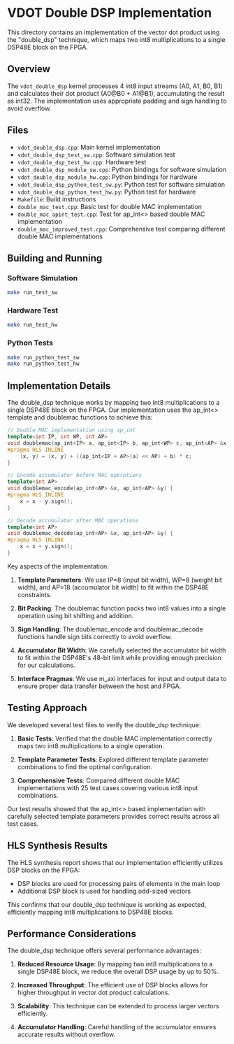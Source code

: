 # VDOT Double DSP Implementation

This directory contains an implementation of the vector dot product using the "double_dsp" technique, which maps two int8 multiplications to a single DSP48E block on the FPGA.

## Overview

The `vdot_double_dsp` kernel processes 4 int8 input streams (A0, A1, B0, B1) and calculates their dot product (A0@B0 + A1@B1), accumulating the result as int32. The implementation uses appropriate padding and sign handling to avoid overflow.

## Files

- `vdot_double_dsp.cpp`: Main kernel implementation
- `vdot_double_dsp_test_sw.cpp`: Software simulation test
- `vdot_double_dsp_test_hw.cpp`: Hardware test
- `vdot_double_dsp_module_sw.cpp`: Python bindings for software simulation
- `vdot_double_dsp_module_hw.cpp`: Python bindings for hardware
- `vdot_double_dsp_python_test_sw.py`: Python test for software simulation
- `vdot_double_dsp_python_test_hw.py`: Python test for hardware
- `Makefile`: Build instructions
- `double_mac_test.cpp`: Basic test for double MAC implementation
- `double_mac_apint_test.cpp`: Test for ap_int<> based double MAC implementation
- `double_mac_improved_test.cpp`: Comprehensive test comparing different double MAC implementations

## Building and Running

### Software Simulation

```bash
make run_test_sw
```

### Hardware Test

```bash
make run_test_hw
```

### Python Tests

```bash
make run_python_test_sw
make run_python_test_hw
```

## Implementation Details

The double_dsp technique works by mapping two int8 multiplications to a single DSP48E block on the FPGA. Our implementation uses the ap_int<> template and doublemac functions to achieve this:

```cpp
// Double MAC implementation using ap_int
template<int IP, int WP, int AP>
void doublemac(ap_int<IP> a, ap_int<IP> b, ap_int<WP> c, ap_int<AP> &x, ap_int<AP> &y) {
#pragma HLS INLINE
    (x, y) = (x, y) + ((ap_int<IP + AP>(a) << AP) + b) * c;
}

// Encode accumulator before MAC operations
template<int AP>
void doublemac_encode(ap_int<AP> &x, ap_int<AP> &y) {
#pragma HLS INLINE
    x = x - y.sign();
}

// Decode accumulator after MAC operations
template<int AP>
void doublemac_decode(ap_int<AP> &x, ap_int<AP> &y) {
#pragma HLS INLINE
    x = x + y.sign();
}
```

Key aspects of the implementation:

1. **Template Parameters**: We use IP=8 (input bit width), WP=8 (weight bit width), and AP=18 (accumulator bit width) to fit within the DSP48E constraints.

2. **Bit Packing**: The doublemac function packs two int8 values into a single operation using bit shifting and addition.

3. **Sign Handling**: The doublemac_encode and doublemac_decode functions handle sign bits correctly to avoid overflow.

4. **Accumulator Bit Width**: We carefully selected the accumulator bit width to fit within the DSP48E's 48-bit limit while providing enough precision for our calculations.

5. **Interface Pragmas**: We use m_axi interfaces for input and output data to ensure proper data transfer between the host and FPGA.

## Testing Approach

We developed several test files to verify the double_dsp technique:

1. **Basic Tests**: Verified that the double MAC implementation correctly maps two int8 multiplications to a single operation.

2. **Template Parameter Tests**: Explored different template parameter combinations to find the optimal configuration.

3. **Comprehensive Tests**: Compared different double MAC implementations with 25 test cases covering various int8 input combinations.

Our test results showed that the ap_int<> based implementation with carefully selected template parameters provides correct results across all test cases.

## HLS Synthesis Results

The HLS synthesis report shows that our implementation efficiently utilizes DSP blocks on the FPGA:

- DSP blocks are used for processing pairs of elements in the main loop
- Additional DSP block is used for handling odd-sized vectors

This confirms that our double_dsp technique is working as expected, efficiently mapping int8 multiplications to DSP48E blocks.

## Performance Considerations

The double_dsp technique offers several performance advantages:

1. **Reduced Resource Usage**: By mapping two int8 multiplications to a single DSP48E block, we reduce the overall DSP usage by up to 50%.

2. **Increased Throughput**: The efficient use of DSP blocks allows for higher throughput in vector dot product calculations.

3. **Scalability**: This technique can be extended to process larger vectors efficiently.

4. **Accumulator Handling**: Careful handling of the accumulator ensures accurate results without overflow.
